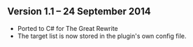 Version 1.1 – 24 September 2014
-------------------------------

* Ported to C# for The Great Rewrite
* The target list is now stored in the plugin's own config file.